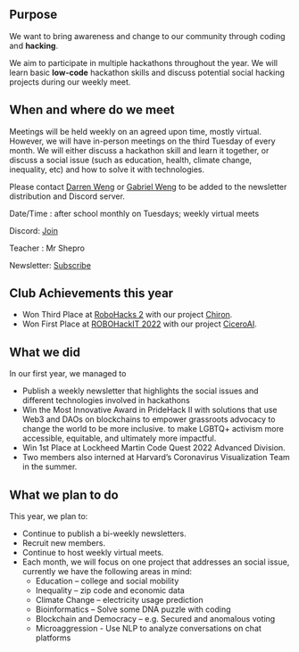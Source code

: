 ##  Purpose
We want to bring awareness and change to our community through coding and **hacking**.  
 
We aim to participate in multiple hackathons throughout the year. We will learn basic **low-code** hackathon skills and discuss potential social hacking projects during our weekly meet.
 
## When and where do we meet
Meetings will be held weekly on an agreed upon time, mostly virtual. However, we will have in-person meetings on the third Tuesday of every month. We will either discuss a hackathon skill and learn it together, or discuss a social issue (such as education, health, climate change, inequality, etc) and how to solve it with technologies.
 
Please contact [Darren Weng](mailto:dw1001528@students.westportps.org) or [Gabriel Weng](mailto:gw1001530@students.westportps.org) to be added to the newsletter distribution and Discord server.
 
Date/Time : after school monthly on Tuesdays; weekly virtual meets

Discord: [Join](https://discord.gg/JzjhZKVY3K)

Teacher : Mr Shepro

Newsletter: [Subscribe](https://lb.benchmarkemail.com//listbuilder/signupnew?5hjt8JVutE5neiOpRQsKVf5pwVnAjsSIni71Jey0dd3tO5iNRn8gS049TyW7spdJ)

## Club Achievements this year
- Won Third Place at [RoboHacks 2](https://robohacks2.devpost.com/) with our project [Chiron](https://devpost.com/software/chiron-bxvirh).
- Won First Place at [ROBOHackIT 2022](https://robohackit.devpost.com/) with our project [CiceroAI](https://devpost.com/software/ciceroai?ref_content=my-projects-tab&ref_feature=my_projects).

## What we did
 
In our first year, we managed to
 
- Publish a weekly newsletter that highlights the social issues and different technologies involved in hackathons
- Win the Most Innovative Award in PrideHack II with solutions that use Web3 and DAOs on blockchains to empower grassroots advocacy to change the world to be more inclusive. to make LGBTQ+ activism more accessible, equitable, and ultimately more impactful.
- Win 1st Place at Lockheed Martin Code Quest 2022 Advanced Division.
- Two members also interned at Harvard’s Coronavirus Visualization Team in the summer.
 
## What we plan to do
 
This year, we plan to:
 
- Continue to publish a bi-weekly newsletters.
- Recruit new members.
- Continue to host weekly virtual meets.
- Each month, we will focus on one project that addresses an social issue, currently we have the following areas in mind:
    - Education – college and social mobility
    - Inequality – zip code and economic data
    - Climate Change – electricity usage prediction
    - Bioinformatics – Solve some DNA puzzle with coding
    - Blockchain and Democracy – e.g. Secured and anomalous voting
    - Microaggression - Use NLP to analyze conversations on chat platforms
 
